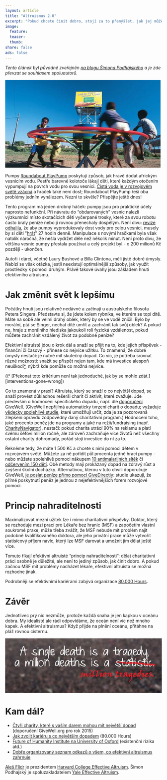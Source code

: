 ```yaml
---
layout: article
title: "Altruismus 2.0"
excerpt: "Pokud chcete činit dobro, stojí za to přemýšlet, jak jej můžete udělat co nejvíce. To je heslo efektivního altruismu."
image:
  feature:
  teaser:
  thumb:
share: false
ads: false
---
```


*Tento článek byl původně zveřejněn [na blogu Šimona Podhájského][original]
a je zde převzat se souhlasem spoluautorů.*

<img src="/images/altruismus-2.0/playpump.jpg" width="500">

Pumpy [Roundabout PlayPump][playpump] poskytují způsob, jak hravě dodat africkým vesnicím
vodu. Pestře barevné kolotoče lákají děti, které každým otočením vypumpují
na povrch vodu pro svou vesnici. [Čistá voda je v rozvojovém světě
vzácná][water-scarcity] a hraček také není dost; Roundabout PlayPump řeší oba
problémy jedním vynálezem. Nezní to skvěle? Přispějte ještě dnes!

Tento program má jeden drobný háček: pumpy jsou pro praktické účely naprosto
nefunkční. Při návratu do “obdarovaných" vesnic nalezli výzkumníci místo
skotačících dětí vyčerpané trosky, které za svou robotu často braly peníze
nebo ji rovnou přenechaly dospělým. Není divu: [revize odhalila][unicef-report], že aby pumpy
vyprodukovaly dost vody pro celou vesnici, musely by si děti "[hrát][playpump-play]" 27 hodin
denně. Manipulace s novými hračkami byla však natolik náročná, že nešla vydržet
déle než několik minut. Není proto divu, že většina vesnic pumpy přestala
používat a celý projekt byl - o 200 milionů Kč později - ukončen.

Autoři i dárci, včetně Laury Bushové a Billa Clintona, měli jistě dobré úmysly.
Nabízí se však otázka, jestli neexistují optimálnější způsoby, jak využít
prostředky k pomoci druhým. Právě takové úvahy jsou základem hnutí efektivního
altruismu.

Jak změnit svět k lepšímu
==

Počátky hnutí jsou relativně nedávné a začínají u australského filosofa Petera
Singera. Představte si, že jdete kolem rybníka, ve kterém se topí dítě. Máte
na sobě ale velmi drahý oblek, který by se ve vodě zničil. Bylo by morální, ptá
se Singer, nechat dítě umřít a zachránit tak svůj oblek? A pokud ne, hraje
z morálního hlediska jakoukoli roli fyzická vzdálenost, pokud můžete zachránit
vzdálený život za podobné peníze?

Efektivní altruisté jdou o krok dál a snaží se přijít na to, kde jejich
příspěvek - finanční či časový - přinese co nejvíce užitku. To znamená, že
dobré úmysly nestačí: je nutné mít skutečný dopad. Co víc, je potřeba srovnat
různé možnosti: snažit se přispět nejen tam, kde má investice alespoň
neuškodí<a href="#neuskodi">*</a>, nýbrž kde pomůže co možná nejvíce.

<a name="neuskodi">
(\* [Překonat toto kritérium není tak jednoduché, jak by se mohlo
zdát.][interventions-gone-wrong])
</a>

Co to znamená v praxi? Altruista, který se snaží o co největší dopad, se snaží
provést důkladnou rešerši charit či aktivit, které zvažuje. Jde především
o hodnocení specifického dopadu, např. dle [doporučení GiveWell][givewell-recs]. (GiveWell
nepřijímá automaticky tvrzení charit o dopadu; vyžaduje [vědecky spolehlivé
studie][trials], které umožňují určit, zda je za pozorovaná zlepšení opravdu zodpovědný
daný charitativní program.) Hodnocení toho, jaké procento peněz jde na programy
a jaké na režii/fundraising (např. [CharityNavigator][charity-navigator]), nestačí: pokud charita
utrácí 90% na reklamu a platí svému šéfovi milion ročně, ale zároveň zachraňuje
více životů než všechny ostatní charity dohromady, pořád stojí investice do ní
za to.


Řekněme tedy, že máte 1 500 Kč a chcete s nimi pomoci dětem v rozvojovém světě.
Můžete za ně pořídit půl procenta jedné hrací pumpy - nebo můžete spolehlivě
pomoci nákupem [10 antimalarijních sítěk][amf] či [odčervením 150 dětí][dtw]. Obě metody mají
prokázaný dopad na zdravý růst a zvýšení školní docházky. Alternativou, kterou
v tuto chvíli doporučuje GiveWell, [je poslat peníze přímo pomocí
GiveDirectly][givedirectly]:
studie ukazují, že přímé poskytnutí peněz je jednou z nejefektivnějších forem
rozvojové pomoci.

Princip nahraditelnosti
==

Maximalizovat mezní užitek lze i mimo charitativní příspěvky. Doktor, který se
rozhoduje mezi prací pro Lékaře bez hranic (MSF) a započetím vlastní soukromé
praxe, může třeba zvážit, že MSF nebude mít problém najít podobně
kvalifikovaného doktora, ale jeho privátní praxe může vytvořit statisícový
příjem navíc, který lze MSF darovat a umožnit jim dělat ještě více.

Tomuto říkají efektivní altruisté “princip nahraditelnosti”: dělat charitativní
práci osobně je důležité, ale není to jediný způsob, jak činit dobro. A pokud
začnou MSF mít problémy nacházet lékaře, efektivní altruista se možná rozhodne
jinak.

Podrobněji se efektivními kariérami zabývá organizace [80.000 Hours][80k].

Závěr
==

Jednotlivec prý nic nezmůže, protože každá snaha je jen kapkou v oceánu dobra.
My idealisté ale rádi odpovídáme, že oceán není víc než mnoho kapek.
A efektivní altruismus? Když přijde na plnění oceánu, přitáhne na pláž rovnou
cisternu.

<img src="/images/altruismus-2.0/many-deaths.jpg">

Kam dál?
==

* [Čtyři charity, které s vaším darem mohou mít největší dopad][givewell-top] (doporučení GiveWell.org pro rok 2015)
* [Jak zvolit kariéru s co největším dopadem][80k] (80.000 Hours)
* [Future of Humanity Institute na University of Oxford][fhi] (existenční rizika atd.)
* [Dobře organizovaný seznam odkazů o všem, co efektivní altruismus
  zahrnuje][ea-reading]

[Aleš Flídr][ales] je prezidentem [Harvard College Effective Altruism][harvard-ea].
Šimon Podhajský je spoluzakladatelem [Yale Effective Altruism][yale-ea].
<!--
Pokud chcete pomoc se zakládáním efektivně altruistického spolku na vaší škole nebo ve vaší komunitě,
[neváhejte nás kontaktovat](mailto:flidr+ea@college.harvard.edu).
-->

[original]: http://podhajsky.blog.ihned.cz/c1-63443760-altruismus-2-0
[playpump]: http://en.wikipedia.org/wiki/Roundabout_PlayPump
[water-scarcity]: http://thewaterproject.org/water_scarcity
[unicef-report]: http://www-tc.pbs.org/frontlineworld/stories/southernafrica904/flash/pdf/unicef_pp_report.pdf
[playpump-play]: https://www.youtube.com/watch?v=XFLT_Za_EfE
[interventions-gone-wrong]: https://80000hours.org/2012/08/social-interventions-gone-wrong/
[givewell-recs]: http://givewell.org/
[trials]: http://en.wikipedia.org/wiki/Randomized_controlled_trial
[charity-navigator]: http://www.charitynavigator.org/
[amf]: http://www.givewell.org/international/top-charities/AMF
[dtw]: http://www.givewell.org/international/top-charities/deworm-world-initiative
[givedirectly]: http://www.givewell.org/international/top-charities/give-directly
[80k]: https://80000hours.org/
[givewell-top]: http://www.givewell.org/charities/top-charities
[fhi]: http://www.fhi.ox.ac.uk/about/mission/
[ea-reading]: http://www.benkuhn.net/ea-reading
[ales]: http://flidr.blog.ihned.cz/
[harvard-ea]: http://harvardea.org/
[yale-ea]: http://yaleea.com/
